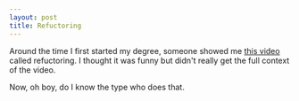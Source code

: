 ```yaml
---
layout: post
title: Refuctoring
---
```

Around the time I first started my degree, someone showed me [this video]() called refuctoring. I thought it was funny but didn't really get the full context of the video.

Now, oh boy, do I know the type who does that.
